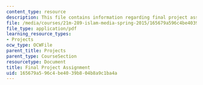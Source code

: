 ```yaml
---
content_type: resource
description: This file contains information regarding final project assignment.
file: /media/courses/21m-289-islam-media-spring-2015/165679a596c4be4039b804b8a9c1ba4a_MIT21M_289S15_proj_final.pdf
file_type: application/pdf
learning_resource_types:
- Projects
ocw_type: OCWFile
parent_title: Projects
parent_type: CourseSection
resourcetype: Document
title: Final Project Assignment
uid: 165679a5-96c4-be40-39b8-04b8a9c1ba4a
---
```

